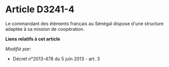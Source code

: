 # Article D3241-4

Le commandant des éléments français au Sénégal dispose d'une structure adaptée à sa mission de coopération.

**Liens relatifs à cet article**

_Modifié par_:

  - Décret n°2013-478 du 5 juin 2013 - art. 3
